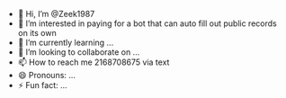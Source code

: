 - 👋 Hi, I’m @Zeek1987
- 👀 I’m interested in paying for a bot that can auto fill out public records on its own 
- 🌱 I’m currently learning ...
- 💞️ I’m looking to collaborate on ...
- 📫 How to reach me 2168708675 via text
- 😄 Pronouns: ...
- ⚡ Fun fact: ...

<!---
Zeek1987/Zeek1987 is a ✨ special ✨ repository because its `README.md` (this file) appears on your GitHub profile.
You can click the Preview link to take a look at your changes.
--->
